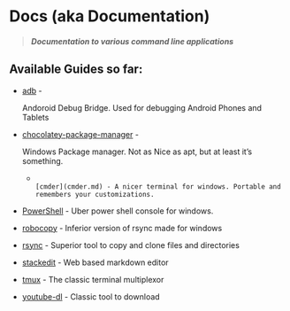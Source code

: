 # Docs (aka Documentation)

> #### *Documentation to various command line applications*



## Available Guides so far:

- [										adb](adb.md)																																	 - 

  Andoroid Debug Bridge. Used for debugging Android Phones and Tablets

- [chocolatey-package-manager](chocolatey-package-manager.md) - 

  Windows Package manager. Not as Nice as apt, but at least it’s something.

  -  																																																							[cmder](cmder.md) - A nicer terminal for windows. Portable and remembers your customizations.

-  [PowerShell](PowerShell.md) - Uber power shell console for windows.

-  [robocopy](robocopy.md) - Inferior version of rsync made for windows

-  [rsync](rsync.md) - Superior tool to copy and clone files and directories

-  [stackedit](stackedit.md) - Web based markdown editor

-  [tmux](tmux.md) - The classic terminal multiplexor

-  [youtube-dl](youtube-dl.md) - Classic tool to download 
